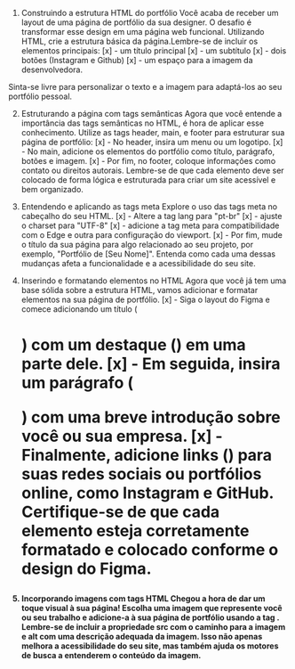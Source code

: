 1) Construindo a estrutura HTML do portfólio
Você acaba de receber um layout de uma página de portfólio da sua designer. O desafio é transformar esse design em uma página web funcional. Utilizando HTML, crie a estrutura básica da página.Lembre-se de incluir os elementos principais:
[x] - um título principal
[x] - um subtítulo
[x] - dois botões (Instagram e Github)
[x] - um espaço para a imagem da desenvolvedora.

Sinta-se livre para personalizar o texto e a imagem para adaptá-los ao seu portfólio pessoal.

2) Estruturando a página com tags semânticas
Agora que você entende a importância das tags semânticas no HTML, é hora de aplicar esse conhecimento. Utilize as tags header, main, e footer para estruturar sua página de portfólio:
[x] - No header, insira um menu ou um logotipo.
[x] - No main, adicione os elementos do portfólio como título, parágrafo, botões e imagem.
[x] - Por fim, no footer, coloque informações como contato ou direitos autorais.
Lembre-se de que cada elemento deve ser colocado de forma lógica e estruturada para criar um site acessível e bem organizado.

3) Entendendo e aplicando as tags meta
Explore o uso das tags meta no cabeçalho do seu HTML.
[x] - Altere a tag lang para "pt-br"
[x] - ajuste o charset para "UTF-8"
[x] - adicione a tag meta para compatibilidade com o Edge e outra para configuração do viewport.
[x] - Por fim, mude o título da sua página para algo relacionado ao seu projeto, por exemplo, "Portfólio de [Seu Nome]".
Entenda como cada uma dessas mudanças afeta a funcionalidade e a acessibilidade do seu site.

4) Inserindo e formatando elementos no HTML
Agora que você já tem uma base sólida sobre a estrutura HTML, vamos adicionar e formatar elementos na sua página de portfólio.
[x] - Siga o layout do Figma e comece adicionando um título (<h1>) com um destaque (<strong>) em uma parte dele.
[x] - Em seguida, insira um parágrafo (<p>) com uma breve introdução sobre você ou sua empresa.
[x] - Finalmente, adicione links (<a>) para suas redes sociais ou portfólios online, como Instagram e GitHub.
Certifique-se de que cada elemento esteja corretamente formatado e colocado conforme o design do Figma.

5) Incorporando imagens com tags HTML
Chegou a hora de dar um toque visual à sua página! Escolha uma imagem que represente você ou seu trabalho e adicione-a à sua página de portfólio usando a tag <img>. Lembre-se de incluir a propriedade src com o caminho para a imagem e alt com uma descrição adequada da imagem. Isso não apenas melhora a acessibilidade do seu site, mas também ajuda os motores de busca a entenderem o conteúdo da imagem.